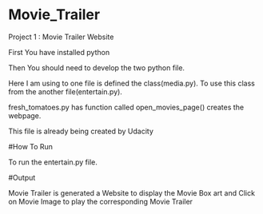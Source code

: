 # Movie_Trailer
Project 1 : Movie Trailer Website

First You have installed python

Then You should need to develop the two python file. 

Here I am using to one file is defined the class(media.py). To use this class from the another file(entertain.py).

fresh_tomatoes.py has function called open_movies_page() creates the webpage.

This file is already being created by Udacity

#How To Run

To run the entertain.py file.

#Output

Movie Trailer is generated a Website to display the Movie Box art and Click on Movie Image to play the corresponding Movie Trailer

